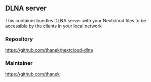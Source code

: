 ## DLNA server
This container bundles DLNA server with your Nextcloud files to be accessible by the clients in your local network

### Repository
https://github.com/thanek/nextcloud-dlna

### Maintainer
https://github.com/thanek

